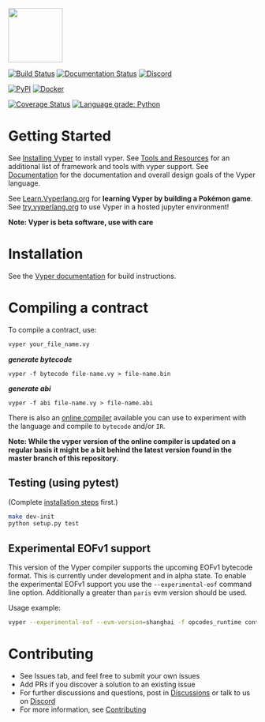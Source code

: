 
<img src="https://raw.githubusercontent.com/vyperlang/vyper/master/logo/vyper-logo-transparent.svg?sanitize=true" alt="" width="110">

[![Build Status](https://github.com/vyperlang/vyper/workflows/Test/badge.svg)](https://github.com/vyperlang/vyper/actions/workflows/test.yml)
[![Documentation Status](https://readthedocs.org/projects/vyper/badge/?version=latest)](http://vyper.readthedocs.io/en/latest/?badge=latest "ReadTheDocs")
[![Discord](https://img.shields.io/discord/969926564286459934.svg?label=%23vyper)](https://discord.gg/6tw7PTM7C2)

[![PyPI](https://badge.fury.io/py/vyper.svg)](https://pypi.org/project/vyper "PyPI")
[![Docker](https://img.shields.io/docker/cloud/build/vyperlang/vyper)](https://hub.docker.com/r/vyperlang/vyper "DockerHub")

[![Coverage Status](https://codecov.io/gh/vyperlang/vyper/branch/master/graph/badge.svg)](https://codecov.io/gh/vyperlang/vyper "Codecov")
[![Language grade: Python](https://github.com/vyperlang/vyper/workflows/CodeQL/badge.svg)](https://github.com/vyperlang/vyper/actions/workflows/codeql.yml)

# Getting Started
See [Installing Vyper](http://vyper.readthedocs.io/en/latest/installing-vyper.html) to install vyper.
See [Tools and Resources](https://github.com/vyperlang/vyper/wiki/Vyper-tools-and-resources) for an additional list of framework and tools with vyper support.
See [Documentation](http://vyper.readthedocs.io/en/latest/index.html) for the documentation and overall design goals of the Vyper language.

See [Learn.Vyperlang.org](https://learn.vyperlang.org/) for **learning Vyper by building a Pokémon game**.
See [try.vyperlang.org](https://try.vyperlang.org/) to use Vyper in a hosted jupyter environment!

**Note: Vyper is beta software, use with care**

# Installation
See the [Vyper documentation](https://vyper.readthedocs.io/en/latest/installing-vyper.html)
for build instructions.

# Compiling a contract
To compile a contract, use:
```bash
vyper your_file_name.vy
```
***generate bytecode***

    vyper -f bytecode file-name.vy > file-name.bin

***generate abi***

    vyper -f abi file-name.vy > file-name.abi

There is also an [online compiler](https://vyper.online/) available you can use to experiment with
the language and compile to ``bytecode`` and/or ``IR``.

**Note: While the vyper version of the online compiler is updated on a regular basis it might
be a bit behind the latest version found in the master branch of this repository.**

## Testing (using pytest)

(Complete [installation steps](https://vyper.readthedocs.io/en/latest/installing-vyper.html) first.)

```bash
make dev-init
python setup.py test
```

## Experimental EOFv1 support

This version of the Vyper compiler supports the upcoming EOFv1 bytecode format. This is currently under
development and in alpha state. To enable the experimental EOFv1 support you use the 
``--experimental-eof`` command line option. Additionally a greater than ``paris`` evm version should
be used. 

Usage example:
```bash
vyper --experimental-eof --evm-version=shanghai -f opcodes_runtime contract.vy
```


# Contributing
* See Issues tab, and feel free to submit your own issues
* Add PRs if you discover a solution to an existing issue
* For further discussions and questions, post in [Discussions](https://github.com/vyperlang/vyper/discussions) or talk to us on [Discord](https://discord.gg/6tw7PTM7C2)
* For more information, see [Contributing](http://vyper.readthedocs.io/en/latest/contributing.html)
